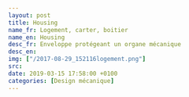 ```yaml
---
layout: post
title: Housing
name_fr: Logement, carter, boitier
name_en: Housing
desc_fr: Enveloppe protégeant un organe mécanique
desc_en: 
img: ["/2017-08-29_152116logement.png"]
src: 
date: 2019-03-15 17:58:00 +0100
categories: [Design mécanique]
---
```

